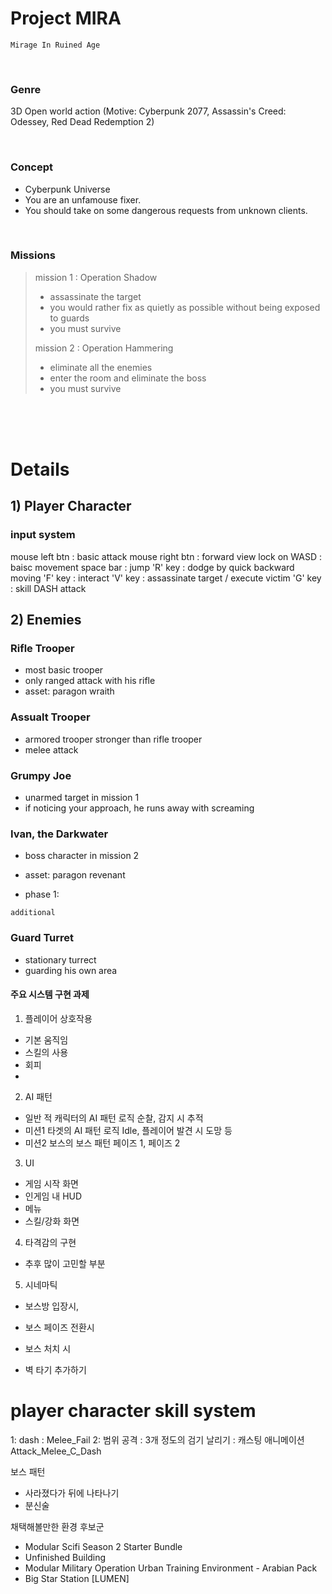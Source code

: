 # Project MIRA

`Mirage In Ruined Age`

<br>

### Genre

3D Open world action
(Motive: Cyberpunk 2077, Assassin's Creed: Odessey, Red Dead Redemption 2)

<br>

### Concept

- Cyberpunk Universe
- You are an unfamouse fixer.
- You should take on some dangerous requests from unknown clients.

<br>

### Missions

> mission 1 : Operation Shadow
> 
> - assassinate the target
> - you would rather fix as quietly as possible without being exposed to guards
> - you must survive
> 
> 
> mission 2 : Operation Hammering
> 
> - eliminate all the enemies
> - enter the room and eliminate the boss
> - you must survive

<br><br><br>

# Details

## 1) Player Character

### input system

mouse left btn : basic attack
mouse right btn : forward view lock on
WASD : baisc movement
space bar : jump
'R' key : dodge by quick backward moving
'F' key : interact
'V' key : assassinate target / execute victim
'G' key : skill DASH attack


## 2) Enemies

### Rifle Trooper

- most basic trooper
- only ranged attack with his rifle
- asset: paragon wraith

### Assualt Trooper

- armored trooper stronger than rifle trooper
- melee attack

### Grumpy Joe

- unarmed target in mission 1
- if noticing your approach, he runs away with screaming

### Ivan, the Darkwater

- boss character in mission 2
- asset: paragon revenant

- phase 1: 


`additional`

### Guard Turret

- stationary turrect
- guarding his own area


#### 주요 시스템 구현 과제

1) 플레이어 상호작용

- 기본 움직임
- 스킬의 사용
- 회피
- 

2) AI 패턴

- 일반 적 캐릭터의 AI 패턴 로직
순찰, 감지 시 추적
- 미션1 타겟의 AI 패턴 로직
Idle, 플레이어 발견 시 도망 등
- 미션2 보스의 보스 패턴
페이즈 1, 페이즈 2

3) UI

- 게임 시작 화면
- 인게임 내 HUD
- 메뉴
- 스킬/강화 화면


4) 타격감의 구현

- 추후 많이 고민할 부분

5) 시네마틱



- 보스방 입장시,

- 보스 페이즈 전환시

- 보스 처치 시






+ 벽 타기 추가하기

# player character skill system

1: dash     : Melee_Fail
2: 범위 공격 : 3개 정도의 검기 날리기 : 캐스팅 애니메이션 Attack_Melee_C_Dash


보스 패턴
- 사라졌다가 뒤에 나타나기
- 분신술



채택해볼만한 환경 후보군
- Modular Scifi Season 2 Starter Bundle
- Unfinished Building
- Modular Military Operation Urban Training Environment - Arabian Pack
- Big Star Station [LUMEN]
